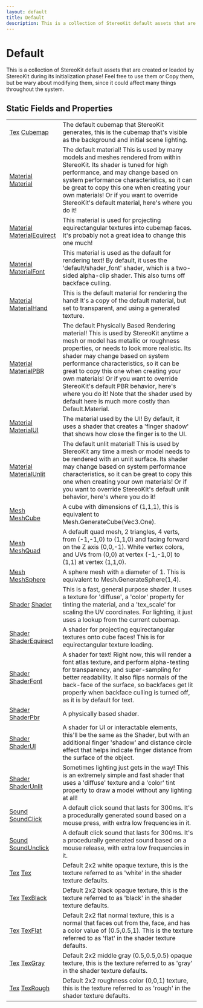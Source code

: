 ```yaml
---
layout: default
title: Default
description: This is a collection of StereoKit default assets that are created or loaded by StereoKit during its initialization phase! Feel free to use them or Copy them, but be wary about modifying them, since it could affect many things throughout the system.
---
```

# Default

This is a collection of StereoKit default assets that are
created or loaded by StereoKit during its initialization phase! Feel
free to use them or Copy them, but be wary about modifying them,
since it could affect many things throughout the system.




## Static Fields and Properties

|  |  |
|--|--|
|[Tex]({{site.url}}/Pages/Reference/Tex.html) [Cubemap]({{site.url}}/Pages/Reference/Default/Cubemap.html)|The default cubemap that StereoKit generates, this is the cubemap that's visible as the background and initial scene lighting.|
|[Material]({{site.url}}/Pages/Reference/Material.html) [Material]({{site.url}}/Pages/Reference/Default/Material.html)|The default material! This is used by many models and meshes rendered from within StereoKit. Its shader is tuned for high performance, and may change based on system performance characteristics, so it can be great to copy this one when creating your own materials! Or if you want to override StereoKit's default material, here's where you do it!|
|[Material]({{site.url}}/Pages/Reference/Material.html) [MaterialEquirect]({{site.url}}/Pages/Reference/Default/MaterialEquirect.html)|This material is used for projecting equirectangular textures into cubemap faces. It's probably not a great idea to change this one much!|
|[Material]({{site.url}}/Pages/Reference/Material.html) [MaterialFont]({{site.url}}/Pages/Reference/Default/MaterialFont.html)|This material is used as the default for rendering text! By default, it uses the 'default/shader_font' shader, which is a two-sided alpha-clip shader. This also turns off backface culling.|
|[Material]({{site.url}}/Pages/Reference/Material.html) [MaterialHand]({{site.url}}/Pages/Reference/Default/MaterialHand.html)|This is the default material for rendering the hand! It's a copy of the default material, but set to transparent, and using a generated texture.|
|[Material]({{site.url}}/Pages/Reference/Material.html) [MaterialPBR]({{site.url}}/Pages/Reference/Default/MaterialPBR.html)|The default Physically Based Rendering material! This is used by StereoKit anytime a mesh or model has metallic or roughness properties, or needs to look more realistic. Its shader may change based on system performance characteristics, so it can be great to copy this one when creating your own materials! Or if you want to override StereoKit's default PBR behavior, here's where you do it! Note that the shader used by default here is much more costly than Default.Material.|
|[Material]({{site.url}}/Pages/Reference/Material.html) [MaterialUI]({{site.url}}/Pages/Reference/Default/MaterialUI.html)|The material used by the UI! By default, it uses a shader that creates a 'finger shadow' that shows how close the finger is to the UI.|
|[Material]({{site.url}}/Pages/Reference/Material.html) [MaterialUnlit]({{site.url}}/Pages/Reference/Default/MaterialUnlit.html)|The default unlit material! This is used by StereoKit any time a mesh or model needs to be rendered with an unlit surface. Its shader may change based on system performance characteristics, so it can be great to copy this one when creating your own materials! Or if you want to override StereoKit's default unlit behavior, here's where you do it!|
|[Mesh]({{site.url}}/Pages/Reference/Mesh.html) [MeshCube]({{site.url}}/Pages/Reference/Default/MeshCube.html)|A cube with dimensions of (1,1,1), this is equivalent to Mesh.GenerateCube(Vec3.One).|
|[Mesh]({{site.url}}/Pages/Reference/Mesh.html) [MeshQuad]({{site.url}}/Pages/Reference/Default/MeshQuad.html)|A default quad mesh, 2 triangles, 4 verts, from (-1,-1,0) to (1,1,0) and facing forward on the Z axis (0,0,-1). White vertex colors, and UVs from (0,0) at vertex (-1,-1,0) to (1,1) at vertex (1,1,0).|
|[Mesh]({{site.url}}/Pages/Reference/Mesh.html) [MeshSphere]({{site.url}}/Pages/Reference/Default/MeshSphere.html)|A sphere mesh with a diameter of 1. This is equivalent to Mesh.GenerateSphere(1,4).|
|[Shader]({{site.url}}/Pages/Reference/Shader.html) [Shader]({{site.url}}/Pages/Reference/Default/Shader.html)|This is a fast, general purpose shader. It uses a texture for 'diffuse', a 'color' property for tinting the material, and a 'tex_scale' for scaling the UV coordinates. For lighting, it just uses a lookup from the current cubemap.|
|[Shader]({{site.url}}/Pages/Reference/Shader.html) [ShaderEquirect]({{site.url}}/Pages/Reference/Default/ShaderEquirect.html)|A shader for projecting equirectangular textures onto cube faces! This is for equirectangular texture loading.|
|[Shader]({{site.url}}/Pages/Reference/Shader.html) [ShaderFont]({{site.url}}/Pages/Reference/Default/ShaderFont.html)|A shader for text! Right now, this will render a font atlas texture, and perform alpha-testing for transparency, and super-sampling for better readability. It also flips normals of the back-face of the surface, so  backfaces get lit properly when backface culling is turned off, as it is by default for text.|
|[Shader]({{site.url}}/Pages/Reference/Shader.html) [ShaderPbr]({{site.url}}/Pages/Reference/Default/ShaderPbr.html)|A physically based shader.|
|[Shader]({{site.url}}/Pages/Reference/Shader.html) [ShaderUI]({{site.url}}/Pages/Reference/Default/ShaderUI.html)|A shader for UI or interactable elements, this'll be the same as the Shader, but with an additional finger 'shadow' and distance circle effect that helps indicate finger distance from the surface of the object.|
|[Shader]({{site.url}}/Pages/Reference/Shader.html) [ShaderUnlit]({{site.url}}/Pages/Reference/Default/ShaderUnlit.html)|Sometimes lighting just gets in the way! This is an extremely simple and fast shader that uses a 'diffuse' texture and a 'color' tint property to draw a model without any lighting at all!|
|[Sound]({{site.url}}/Pages/Reference/Sound.html) [SoundClick]({{site.url}}/Pages/Reference/Default/SoundClick.html)|A default click sound that lasts for 300ms. It's a procedurally generated sound based on a mouse press, with extra low frequencies in it.|
|[Sound]({{site.url}}/Pages/Reference/Sound.html) [SoundUnclick]({{site.url}}/Pages/Reference/Default/SoundUnclick.html)|A default click sound that lasts for 300ms. It's a procedurally generated sound based on a mouse release, with extra low frequencies in it.|
|[Tex]({{site.url}}/Pages/Reference/Tex.html) [Tex]({{site.url}}/Pages/Reference/Default/Tex.html)|Default 2x2 white opaque texture, this is the texture referred to as 'white' in the shader texture defaults.|
|[Tex]({{site.url}}/Pages/Reference/Tex.html) [TexBlack]({{site.url}}/Pages/Reference/Default/TexBlack.html)|Default 2x2 black opaque texture, this is the texture referred to as 'black' in the shader texture defaults.|
|[Tex]({{site.url}}/Pages/Reference/Tex.html) [TexFlat]({{site.url}}/Pages/Reference/Default/TexFlat.html)|Default 2x2 flat normal texture, this is a normal that faces out from the, face, and has a color value of (0.5,0.5,1). This is the texture referred to as 'flat' in the shader texture defaults.|
|[Tex]({{site.url}}/Pages/Reference/Tex.html) [TexGray]({{site.url}}/Pages/Reference/Default/TexGray.html)|Default 2x2 middle gray (0.5,0.5,0.5) opaque texture, this is the texture referred to as 'gray' in the shader texture defaults.|
|[Tex]({{site.url}}/Pages/Reference/Tex.html) [TexRough]({{site.url}}/Pages/Reference/Default/TexRough.html)|Default 2x2 roughness color (0,0,1) texture, this is the texture referred to as 'rough' in the shader texture defaults.|


